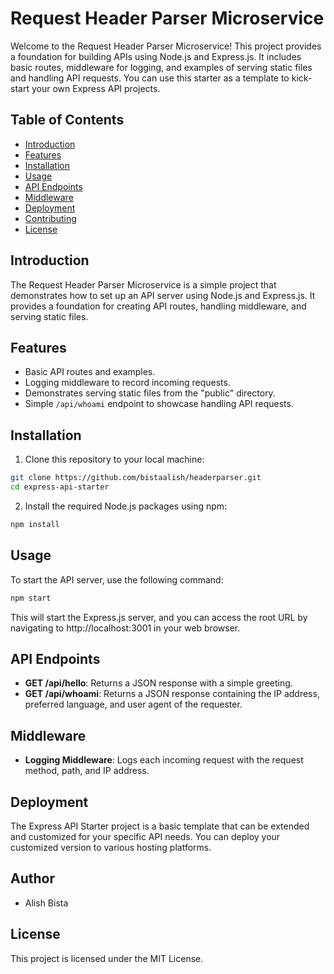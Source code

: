 # Request Header Parser Microservice

Welcome to the Request Header Parser Microservice! This project provides a foundation for building APIs using Node.js and Express.js. It includes basic routes, middleware for logging, and examples of serving static files and handling API requests. You can use this starter as a template to kick-start your own Express API projects.

## Table of Contents

- [Introduction](#introduction)
- [Features](#features)
- [Installation](#installation)
- [Usage](#usage)
- [API Endpoints](#api-endpoints)
- [Middleware](#middleware)
- [Deployment](#deployment)
- [Contributing](#contributing)
- [License](#license)

## Introduction

The Request Header Parser Microservice is a simple project that demonstrates how to set up an API server using Node.js and Express.js. It provides a foundation for creating API routes, handling middleware, and serving static files.

## Features

- Basic API routes and examples.
- Logging middleware to record incoming requests.
- Demonstrates serving static files from the "public" directory.
- Simple `/api/whoami` endpoint to showcase handling API requests.

## Installation

1. Clone this repository to your local machine:

```bash
git clone https://github.com/bistaalish/headerparser.git
cd express-api-starter
```

2. Install the required Node.js packages using npm:

```bash
npm install
```

## Usage
To start the API server, use the following command:

```bash
npm start
```

This will start the Express.js server, and you can access the root URL by navigating to http://localhost:3001 in your web browser.

## API Endpoints
- **GET /api/hello**:  Returns a JSON response with a simple greeting.
- **GET /api/whoami**:  Returns a JSON response containing the IP address, preferred language, and user agent of the requester.

## Middleware
- **Logging Middleware**: Logs each incoming request with the request method, path, and IP address.

## Deployment

The Express API Starter project is a basic template that can be extended and customized for your specific API needs. You can deploy your customized version to various hosting platforms.

## Author

- Alish Bista

## License

This project is licensed under the MIT License.

